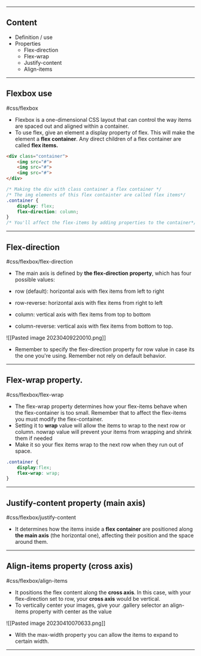 <hr>

## Content

- Definition / use
- Properties
	- Flex-direction
	- Flex-wrap
	- Justify-content
	- Align-items

<hr>

## Flexbox use
#css/flexbox

- Flexbox is a one-dimensional CSS layout that can control the way items are spaced out and aligned within a container.
- To use flex, give an element a display property of flex. This will make the element a **flex container**. Any direct children of a flex container are called **flex items.**

```html
<div class="container">
	<img src="#">
	<img src="#">
	<img src="#">
</div>
```

```css
/* Making the div with class container a flex container */
/* The img elements of this flex containter are called flex items*/
.container {
	display: flex;
	flex-direction: column;
}
/* You'll affect the flex-items by adding properties to the container*/
```

<hr>


## Flex-direction
#css/flexbox/flex-direction

- The main axis is defined by **the flex-direction property**, which has four possible values:

 - row (default): horizontal axis with flex items from left to right 
 - row-reverse: horizontal axis with flex items from right to left
 - column: vertical axis with flex items from top to bottom
 - column-reverse: vertical axis with flex items from bottom to top.
 
![[Pasted image 20230409220010.png]]
- Remember to specify the flex-direction property for row value in case its the one you're using. Remember not rely on default behavior.

<hr>

## Flex-wrap property.
#css/flexbox/flex-wrap 

- The flex-wrap property determines how your flex-items behave when the flex-container is too small. Remember that to affect the flex-items you must modify the flex-container.
- Setting it to **wrap** value will allow the items to wrap to the next row or column. nowrap value will prevent your items from wrapping and shrink them if needed
- Make it so your flex items wrap to the next row when they run out of space.

```css
.container {
	display:flex; 
	flex-wrap: wrap;
}
```

<hr>


## Justify-content property (main axis)
#css/flexbox/justify-content

- It determines how the items inside a **flex container** are positioned along **the main axis** (the horizontal one), affecting their position and the space around them.

<hr>


## Align-items property (cross axis)
#css/flexbox/align-items

- It positions the flex content along the **cross axis**. In this case, with your flex-direction set to row, your **cross axis** would be vertical.
- To vertically center your images, give your .gallery selector an align-items property with center as the value

![[Pasted image 20230410070633.png]]

- With the max-width property you can allow the items to expand to certain width.

<hr>

